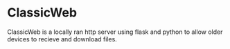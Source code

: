 # ClassicWeb
ClassicWeb is a locally ran http server using flask and python to allow older devices to recieve and download files.
